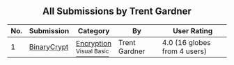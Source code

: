 ﻿<div align="center">

## All Submissions by Trent Gardner

</div>

No.  | Submission | Category | By   | User Rating
---- | ---------- | -------- | ---- | -----------
1 | [BinaryCrypt<br />](https://github.com/Planet-Source-Code/trent-gardner-binarycrypt__1-32945) | [Encryption<br /><sup>Visual Basic</sup>](../ByCategory/encryption__1-48.md) | Trent Gardner | 4.0 (16 globes from 4 users)
